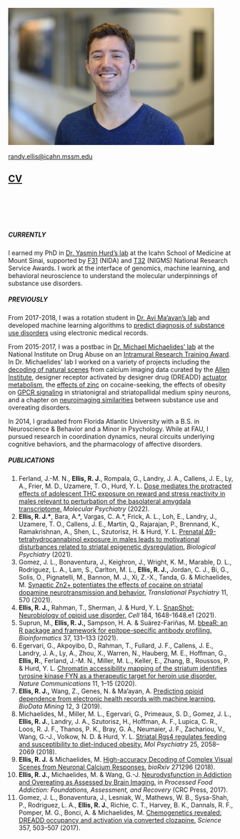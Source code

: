 <meta name="viewport" content="width=device-width, initial-scale=1">
<link rel="stylesheet" href="https://cdnjs.cloudflare.com/ajax/libs/font-awesome/4.7.0/css/font-awesome.min.css">
<style>
.fa {
  padding: 5px;
  font-size: 30px;
  width: 30px;
  text-align: center;
  text-decoration: none;
  margin: 5px 2px;
  border-radius: 50%;
}

.fa:hover {
    opacity: 0.7;
}



.fa-twitter {
  background: #55ACEE;
  color: white;
}

.fa-google {
  background: #dd4b39;
  color: white;
}

.fa-linkedin {
  background: #007bb5;
  color: white;
}


</style>
  
![Randy Ellis, 2018](headshot_scaled8percent.jpg)

[randy.ellis@icahn.mssm.edu](mailto:randy.ellis@icahn.mssm.edu)

## [CV](https://randalljellis.github.io/Ellis_Randy_CV_public.pdf)<br>
<!-- Add icon library -->
<link rel="stylesheet" href="https://cdnjs.cloudflare.com/ajax/libs/font-awesome/4.7.0/css/font-awesome.min.css">

<!-- Add font awesome icons -->
<a href="https://scholar.google.com/citations?user=LwXbZDcAAAAJ&hl=en" class="fa fa-google"></a>
<a href="https://twitter.com/randalljellis" class="fa fa-twitter"></a>
<a href="https://www.linkedin.com/in/randalljellis/" class="fa fa-linkedin"></a>




<br>

##### CURRENTLY
I earned my PhD in [Dr. Yasmin Hurd’s lab](http://labs.neuroscience.mssm.edu/project/hurd-lab/) at the Icahn School of Medicine at Mount Sinai, supported by [F31](https://researchtraining.nih.gov/programs/fellowships/f31) (NIDA) and [T32](https://researchtraining.nih.gov/programs/training-grants/t32) (NIGMS) National Research Service Awards. I work at the interface of genomics, machine learning, and behavioral neuroscience to understand the molecular underpinnings of substance use disorders. 

##### PREVIOUSLY 
From 2017-2018, I was a rotation student in [Dr. Avi Ma’ayan’s lab](https://labs.icahn.mssm.edu/maayanlab/) and developed machine learning algorithms to [predict diagnosis of substance use disorders](https://biodatamining.biomedcentral.com/articles/10.1186/s13040-019-0193-0) using electronic medical records. 

From 2015-2017, I was a postbac in [Dr. Michael Michaelides’ lab](http://www.michaelideslab.org/) at the National Institute on Drug Abuse on an [Intramural Research Training Award](https://www.training.nih.gov/programs/postbac_irta). In Dr. Michaelides' lab I worked on a variety of projects including the [decoding of natural scenes](https://www.biorxiv.org/content/10.1101/271296v1.abstract) from calcium imaging data curated by the [Allen Institute](https://observatory.brain-map.org/visualcoding/), designer receptor activated by designer drug (DREADD) [actuator metabolism](https://science.sciencemag.org/content/357/6350/503.abstract), the [effects of zinc](https://www.biorxiv.org/content/10.1101/2020.08.29.273482v1.abstract) on cocaine-seeking, the effects of obesity on [GPCR signaling](https://www.nature.com/articles/s41380-018-0120-7) in striatonigral and striatopallidal medium spiny neurons, and a chapter on [neuroimaging similarities](https://www.taylorfrancis.com/chapters/edit/10.1201/9781315119922-3/neurodysfunction-addiction-overeating-assessed-brain-imaging-randall-ellis-michael-michaelides-gene-jack-wang) between substance use and overeating disorders. 

In 2014, I graduated from Florida Atlantic University with a B.S. in Neuroscience & Behavior and a Minor in Psychology. While at FAU, I pursued research in coordination dynamics, neural circuits underlying cognitive behaviors, and the pharmacology of affective disorders. 

##### PUBLICATIONS
1. Ferland, J.-M. N., **Ellis, R. J.**, Rompala, G., Landry, J. A., Callens, J. E., Ly, A., Frier, M. D., Uzamere, T. O., Hurd, Y. L. [Dose mediates the protracted effects of adolescent THC exposure on reward and stress reactivity in males relevant to perturbation of the basolateral amygdala transcriptome.](https://www.nature.com/articles/s41380-022-01467-0) *Molecular Psychiatry* (2022).
2. **Ellis, R. J.\***, Bara, A.\*, Vargas, C. A.\*, Frick, A. L., Loh, E., Landry, J., Uzamere, T. O., Callens, J. E., Martin, Q., Rajarajan, P., Brennand, K., Ramakrishnan, A., Shen, L., Szutorisz, H. & Hurd, Y. L. [Prenatal Δ9-tetrahydrocannabinol exposure in males leads to motivational disturbances related to striatal epigenetic dysregulation.](https://www.biologicalpsychiatryjournal.com/article/S0006-3223(21)01629-2/fulltext) *Biological Psychiatry* (2021).
3. Gomez, J. L., Bonaventura, J., Keighron, J., Wright, K. M., Marable, D. L., Rodriguez, L. A., Lam, S., Carlton, M. L., **Ellis, R. J.,** Jordan, C. J., Bi, G., Solis, O., Pignatelli, M., Bannon, M. J., Xi, Z.-X., Tanda, G. & Michaelides, M. [Synaptic Zn2+ potentiates the effects of cocaine on striatal dopamine neurotransmission and behavior.](https://www.nature.com/articles/s41398-021-01693-0) *Translational Psychiatry* 11, 570 (2021).
4.	**Ellis, R. J.,** Rahman, T., Sherman, J. & Hurd, Y. L. [SnapShot: Neurobiology of opioid use disorder.](https://www.cell.com/cell/pdf/S0092-8674(21)00228-2.pdf) *Cell* 184, 1648-1648.e1 (2021).
5.	Suprun, M., **Ellis, R. J.,** Sampson, H. A. & Suárez-Fariñas, M. [bbeaR: an R package and framework for epitope-specific antibody profiling.](https://academic.oup.com/bioinformatics/article-abstract/37/1/131/6104853) *Bioinformatics* 37, 131–133 (2021).
6.	Egervari, G., Akpoyibo, D., Rahman, T., Fullard, J. F., Callens, J. E., Landry, J. A., Ly, A., Zhou, X., Warren, N., Hauberg, M. E., Hoffman, G., **Ellis, R.**, Ferland, J.-M. N., Miller, M. L., Keller, E., Zhang, B., Roussos, P. & Hurd, Y. L. [Chromatin accessibility mapping of the striatum identifies tyrosine kinase FYN as a therapeutic target for heroin use disorder.](https://www.nature.com/articles/s41467-020-18114-3) *Nature Communications* 11, 1–15 (2020).
7.	**Ellis, R. J.,** Wang, Z., Genes, N. & Ma’ayan, A. [Predicting opioid dependence from electronic health records with machine learning.](https://biodatamining.biomedcentral.com/articles/10.1186/s13040-019-0193-0) *BioData Mining* 12, 3 (2019).
8.	Michaelides, M., Miller, M. L., Egervari, G., Primeaux, S. D., Gomez, J. L., **Ellis, R. J.**, Landry, J. A., Szutorisz, H., Hoffman, A. F., Lupica, C. R., Loos, R. J. F., Thanos, P. K., Bray, G. A., Neumaier, J. F., Zachariou, V., Wang, G.-J., Volkow, N. D. & Hurd, Y. L. [Striatal Rgs4 regulates feeding and susceptibility to diet-induced obesity.](https://www.nature.com/articles/s41380-018-0120-7) *Mol Psychiatry* 25, 2058–2069 (2018).
9.	**Ellis, R. J.** & Michaelides, M. [High-accuracy Decoding of Complex Visual Scenes from Neuronal Calcium Responses.](https://www.biorxiv.org/content/10.1101/271296v1.abstract) *bioRxiv* 271296 (2018).
10.	**Ellis, R. J.,** Michaelides, M. & Wang, G.-J. [Neurodysfunction in Addiction and Overeating as Assessed by Brain Imaging.](https://www.taylorfrancis.com/chapters/edit/10.1201/9781315119922-3/neurodysfunction-addiction-overeating-assessed-brain-imaging-randall-ellis-michael-michaelides-gene-jack-wang) in *Processed Food Addiction: Foundations, Assessment, and Recovery* (CRC Press, 2017).
11.	Gomez, J. L., Bonaventura, J., Lesniak, W., Mathews, W. B., Sysa-Shah, P., Rodriguez, L. A., **Ellis, R. J.**, Richie, C. T., Harvey, B. K., Dannals, R. F., Pomper, M. G., Bonci, A. & Michaelides, M. [Chemogenetics revealed: DREADD occupancy and activation via converted clozapine.](http://science.sciencemag.org/content/357/6350/503) *Science* 357, 503–507 (2017).	



